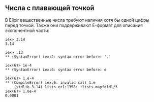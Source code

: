 ## Числа с плавающей точкой

В Elixir вещественные числа требуют наличия хотя бы одной цифры перед точкой. Также они поддерживают E-формат для описания экспонентной части:

```
iex> 3.14
3.14

iex> .13
** (SyntaxError) iex:2: syntax error before: '.'

iex(6)> 1e-4
** (SyntaxError) iex:6: syntax error before: e

iex(6)> 1.e-4
** (CompileError) iex:6: invalid call 1.e
    (stdlib 3.14) lists.erl:1358: :lists.mapfoldl/3
iex(6)> 1.0e-4
0.0001
```
